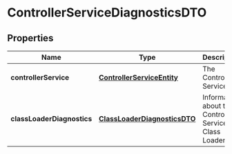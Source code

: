 
# ControllerServiceDiagnosticsDTO

## Properties
Name | Type | Description | Notes
------------ | ------------- | ------------- | -------------
**controllerService** | [**ControllerServiceEntity**](ControllerServiceEntity.md) | The Controller Service |  [optional]
**classLoaderDiagnostics** | [**ClassLoaderDiagnosticsDTO**](ClassLoaderDiagnosticsDTO.md) | Information about the Controller Service&#39;s Class Loader |  [optional]



